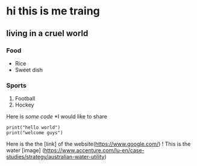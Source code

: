 # hi this is me traing
## living in a cruel world
### Food
- Rice
- Sweet dish

### Sports
1. Football
2. Hockey

Here is *some code* *I would like to share

```
print("hello world")
print("welcome guys")
```
Here is the the [link] of the website(https://www.google.com/)
! This is the water [image] (https://www.accenture.com/lu-en/case-studies/strategy/australian-water-utility)
